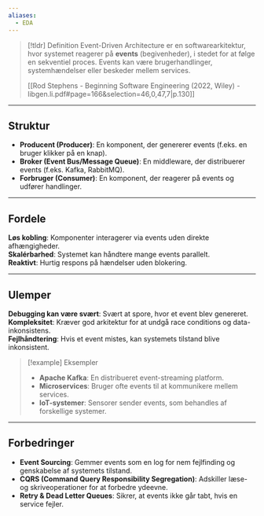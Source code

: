 ```yaml
---
aliases:
  - EDA
---
```


>[!tldr] Definition
> Event-Driven Architecture er en softwarearkitektur, hvor systemet reagerer på **events** (begivenheder), i stedet for at følge en sekventiel proces. Events kan være brugerhandlinger, systemhændelser eller beskeder mellem services.
>
> [[Rod Stephens - Beginning Software Engineering (2022, Wiley) - libgen.li.pdf#page=166&selection=46,0,47,7|p.130]]

---

## Struktur
- **Producent (Producer)**: En komponent, der genererer events (f.eks. en bruger klikker på en knap).  
- **Broker (Event Bus/Message Queue)**: En middleware, der distribuerer events (f.eks. Kafka, RabbitMQ).  
- **Forbruger (Consumer)**: En komponent, der reagerer på events og udfører handlinger.  

---

## Fordele
**Løs kobling**: Komponenter interagerer via events uden direkte afhængigheder.  
**Skalérbarhed**: Systemet kan håndtere mange events parallelt.  
**Reaktivt**: Hurtig respons på hændelser uden blokering.  

---

## Ulemper
**Debugging kan være svært**: Svært at spore, hvor et event blev genereret.  
**Kompleksitet**: Kræver god arkitektur for at undgå race conditions og data-inkonsistens.  
**Fejlhåndtering**: Hvis et event mistes, kan systemets tilstand blive inkonsistent.  

>[!example] Eksempler
>- **Apache Kafka**: En distribueret event-streaming platform.  
>- **Microservices**: Bruger ofte events til at kommunikere mellem services.  
>- **IoT-systemer**: Sensorer sender events, som behandles af forskellige systemer.  

---

## Forbedringer
- **Event Sourcing**: Gemmer events som en log for nem fejlfinding og genskabelse af systemets tilstand.  
- **CQRS (Command Query Responsibility Segregation)**: Adskiller læse- og skriveoperationer for at forbedre ydeevne.  
- **Retry & Dead Letter Queues**: Sikrer, at events ikke går tabt, hvis en service fejler.  
